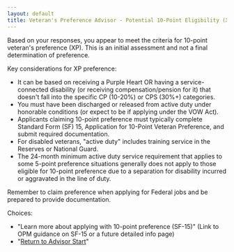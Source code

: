 ```yaml
---
layout: default
title: Veteran's Preference Advisor - Potential 10-Point Eligibility (XP)
---
```


Based on your responses, you appear to meet the criteria for 10-point veteran's preference (XP). This is an initial assessment and not a final determination of preference.

Key considerations for XP preference:
* It can be based on receiving a Purple Heart OR having a service-connected disability (or receiving compensation/pension for it) that doesn't fall into the specific CP (10-20%) or CPS (30%+) categories.
* You must have been discharged or released from active duty under honorable conditions (or expect to be if applying under the VOW Act).
* Applicants claiming 10-point preference must typically complete Standard Form (SF) 15, Application for 10-Point Veteran Preference, and submit required documentation.
* For disabled veterans, "active duty" includes training service in the Reserves or National Guard.
* The 24-month minimum active duty service requirement that applies to some 5-point preference situations generally does not apply to those eligible for 10-point preference due to a separation for disability incurred or aggravated in the line of duty.

Remember to claim preference when applying for Federal jobs and be prepared to provide documentation.

Choices:
* "Learn more about applying with 10-point preference (SF-15)" (Link to OPM guidance on SF-15 or a future detailed info page)
* "[Return to Advisor Start](./start.md)"
```
